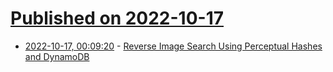# [Published on 2022-10-17](index.md)

* [2022-10-17, 00:09:20](https://lobste.rs/s/wjfuyh/reverse_image_search_using_perceptual) - [Reverse Image Search Using Perceptual Hashes and DynamoDB](https://canvatechblog.com/simple-fast-and-scalable-reverse-image-search-using-perceptual-hashes-and-dynamodb-df3007d19934)
